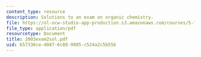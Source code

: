 ```yaml
---
content_type: resource
description: Solutions to an exam on organic chemistry.
file: https://ol-ocw-studio-app-production.s3.amazonaws.com/courses/5-13-organic-chemistry-ii-fall-2003/657336ced0476c889985c524a2c5b556_2003exam2sol.pdf
file_type: application/pdf
resourcetype: Document
title: 2003exam2sol.pdf
uid: 657336ce-d047-6c88-9985-c524a2c5b556
---
```

